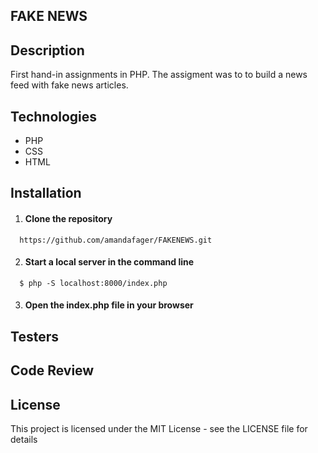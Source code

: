 
FAKE NEWS
---

## Description 
    
First hand-in assignments in PHP. The assigment was to to build a news feed with fake news articles.

    
    
## Technologies

* PHP
* CSS
* HTML


## Installation

1. #### Clone the repository 
```   https://github.com/amandafager/FAKENEWS.git   ```

2. #### Start a local server in the command line
```   $ php -S localhost:8000/index.php   ```

3. #### Open the index.php file in your browser


## Testers


## Code Review


## License
This project is licensed under the MIT License - see the LICENSE file for details
    
